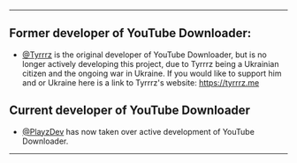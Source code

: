 _________________________________________________________________________________________________________________________________________________________________________

## Former developer of YouTube Downloader:

- [@Tyrrrz](https://github.com/Tyrrrz) is the original developer of YouTube Downloader, but is no longer actively developing this project, due to Tyrrrz being a Ukrainian citizen and the ongoing war in Ukraine. If you would like to support him and or Ukraine here is a link to Tyrrrz's website: https://tyrrrz.me

## Current developer of YouTube Downloader

- [@PlayzDev](https://github.com/PlayzDev) has now taken over active development of YouTube Downloader.
_________________________________________________________________________________________________________________________________________________________________________
